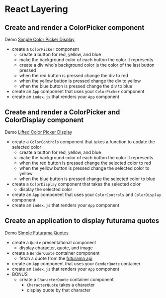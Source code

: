 # React Layering

## Create and render a ColorPicker component

Demo [Simple Color Picker Display](https://demo.alchemycodelab.io/simple-color-picker-display)

* create a `ColorPicker` component
  * create a button for red, yellow, and blue
  * make the background color of each button the color it represents
  * create a div who's background color is the color of the last button pressed
  * when the red button is pressed change the div to red
  * when the yellow button is pressed change the div to yellow
  * when the blue button is pressed change the div to blue
* create an `App` component that uses your `ColorPicker` component
* create an `index.js` that renders your `App` component

## Create and render a ColorPicker and ColorDisplay component

Demo [Lifted Color Picker Display](https://demo.alchemycodelab.io/lifted-color-picker-display)

* create a `ColorControls` component that takes a function to update the selected color
  * create a button for red, yellow, and blue
  * make the background color of each button the color it represents
  * when the red button is pressed change the selected color to red
  * when the yellow button is pressed change the selected color to yellow
  * when the blue button is pressed change the selected color to blue
* create a `ColorDisplay` component that takes the selected color
  * display the selected color
* create an `App` component that uses your `ColorControls` and `ColorDisplay` component
* create an `index.js` that renders your `App` component

## Create an application to display futurama quotes

Demo [Simple Futurama Quotes](http://demo.alchemycodelab.io/simple-futurama-quotes)

* create a `Quote` presentational component
  * display character, quote, and image
* create a `BenderQuote` container component
  * fetch a quote from the [futurama api](http://futuramaapi.herokuapp.com/)
* create an `App` component that uses your `BenderQuote` container
* create an `index.js` that renders your `App` component
* BONUS
  * create a `CharacterQuote` container component
    * `CharacterQuote` takes a character
    * display quote by that character
